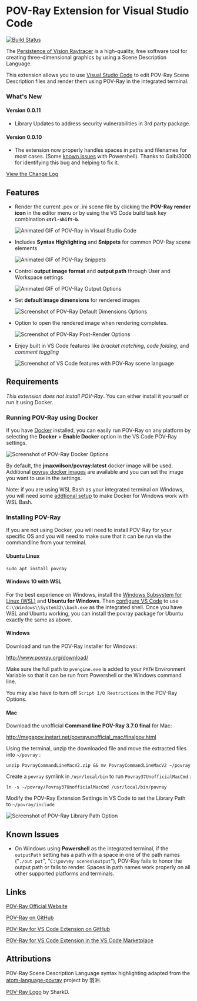 # POV-Ray Extension for Visual Studio Code

[![Build Status](https://travis-ci.org/jmaxwilson/vscode-povray.svg?branch=master)](https://travis-ci.org/jmaxwilson/vscode-povray)

The [Persistence of Vision Raytracer](http://povray.org) is a high-quality, free software tool for creating three-dimensional graphics by using a Scene Description Language.

This extension allows you to use [Visual Studio Code](https://code.visualstudio.com) to edit POV-Ray Scene Description files and render them using POV-Ray in the integrated terminal.

### What's New

#### Version 0.0.11

* Library Updates to address security vulnerabilities in 3rd party package.

#### Version 0.0.10

* The extension now properly handles spaces in paths and filenames for most cases. (Some [known issues](#known-issues) with Powershell). Thanks to Galbi3000 for identifying this bug and helping to fix it.

[View the Change Log](./CHANGELOG.md)

## Features

* Render the current .pov or .ini scene file by clicking the **POV-Ray render icon** in the editor menu or by using the VS Code build task key combination **`ctrl-shift-b`**.

    ![Animated GIF of POV-Ray in Visual Studio Code](https://raw.githubusercontent.com/jmaxwilson/vscode-povray/master/images/vscode-povray-demo.gif)

* Includes **Syntax Highlighting** and **Snippets** for common POV-Ray scene elements

    ![Animated GIF of POV-Ray Snippets](https://raw.githubusercontent.com/jmaxwilson/vscode-povray/master/images/vscode-povray-snippets-demo.gif)

* Control **output image format** and **output path** through User and Workspace settings

    ![Animated GIF of POV-Ray Output Options](https://raw.githubusercontent.com/jmaxwilson/vscode-povray/master/images/vscode-povray-output-image-format.gif)

* Set **default image dimensions** for rendered images

    ![Screenshot of POV-Ray Default Dimensions Options](https://raw.githubusercontent.com/jmaxwilson/vscode-povray/master/images/vscode-povray-settings-render-dimensions.png)

* Option to open the rendered image when rendering completes.

    ![Screenshot of POV-Ray Post-Render Options](https://raw.githubusercontent.com/jmaxwilson/vscode-povray/master/images/vscode-povray-settings-open-after-render.png)

* Enjoy built in VS Code features like *bracket matching*, *code folding*, and *comment toggling*

    ![Screenshot of VS Code features with POV-Ray scene language](https://raw.githubusercontent.com/jmaxwilson/vscode-povray/master/images/vscode-features.gif)

## Requirements

*This extension does not install POV-Ray*. You can either install it yourself or run it using Docker.

### **Running POV-Ray using Docker**

If you have [Docker](https://www.docker.com/products/docker-desktop) installed, you can easily run POV-Ray on any platform by selecting the **Docker** > **Enable Docker** option in the VS Code POV-Ray settings.

![Screenshot of POV-Ray Docker Options](https://raw.githubusercontent.com/jmaxwilson/vscode-povray/master/images/vscode-povray-settings-docker.png)

By default, the **jmaxwilson/povray:latest** docker image will be used. Additional [povray docker images](https://hub.docker.com/r/jmaxwilson/povray) are available and you can set the image you want to use in the settings.

Note: if you are using WSL Bash as your integrated terminal on Windows, you will need some [addtional setup](https://github.com/jmaxwilson/wsl-docker-git-setup) to make Docker for Windows work with WSL Bash.

### **Installing POV-Ray**

If you are not using Docker, you will need to install POV-Ray for your specific OS and you will need to make sure that it can be run via the commandline from your terminal.

#### Ubuntu Linux

    sudo apt install povray

#### Windows 10 with WSL

For the best experience on Windows, install the [Windows Subsystem for Linux (WSL)](https://msdn.microsoft.com/en-us/commandline/wsl/install_guide) and **Ubuntu for Windows**. Then [configure VS Code](https://code.visualstudio.com/docs/editor/integrated-terminal#_configuration) to use `C:\\Windows\\System32\\bash.exe` as the integrated shell. Once you have WSL and Ubuntu working, you can install the povray package for Ubuntu exactly the same as above.

#### Windows 
Download and run the POV-Ray installer for Windows:

http://www.povray.org/download/

Make sure the full path to `pvengine.exe` is added to your `PATH` Environment Variable so that it can be run from Powershell or the Windows command line.

You may also have to turn off `Script I/O Restrictions` in the POV-Ray Options.

#### Mac

Download the unofficial **Command line POV-Ray 3.7.0 final** for Mac:

http://megapov.inetart.net/povrayunofficial_mac/finalpov.html

Using the terminal, unzip the downloaded file and move the extracted files into `~/povray` :

    unzip PovrayCommandLineMacV2.zip && mv PovrayCommandLineMacV2 ~/povray

Create a `povray` symlink in `/usr/local/bin` to run `Povray37UnofficialMacCmd` :

    ln -s ~/povray/Povray37UnofficialMacCmd /usr/local/bin/povray

Modify the POV-Ray Extension Settings in VS Code to set the Library Path to `~/povray/include`

![Screenshot of POV-Ray Library Path Option](https://raw.githubusercontent.com/jmaxwilson/vscode-povray/master/images/vscode-povray-settings-library-path.png)

## Known Issues

- On Windows using **Powershell** as the integrated terminal, if the `outputPath` setting has a path with a space in one of the path names ("`./out put`", "`C:\pov\my scenes\output`"), POV-Ray fails to honor the output path or fails to render. Spaces in path names work properly on all other supported platforms and terminals.

## Links

[POV-Ray Official Website](http://povray.org)

[POV-Ray on GitHub](https://github.com/POV-Ray/povray)

[POV-Ray for VS Code Extension on GitHub](https://github.com/jmaxwilson/vscode-povray)

[POV-Ray for VS Code Extension in the VS Code Marketplace](https://marketplace.visualstudio.com/items?itemName=jmaxwilson.vscode-povray)

## Attributions

POV-Ray Scene Description Language syntax highlighting adapted from the [atom-language-povray](https://github.com/h-a-n-n-e-s/atom-language-povray) project by 羽洲.

[POV-Ray Logo](https://commons.wikimedia.org/wiki/File:Povray_logo_sphere.png) by SharkD.
